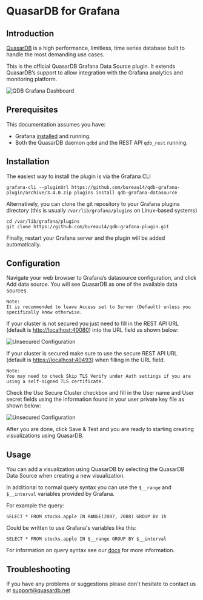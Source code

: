 # QuasarDB for Grafana

## Introduction

[QuasarDB](https://www.quasardb.net/why-quasardb/) is a high performance, limitless, time series database built to handle the most demanding use cases.

This is the official QuasarDB Grafana Data Source plugin. It extends QuasarDB’s support to allow integration with the Grafana analytics and monitoring platform.

![QDB Grafana Dashboard](https://doc.quasardb.net/master/_images/qdb_grafana_dash.png)


## Prerequisites
This documentation assumes you have:

* Grafana [installed](https://grafana.com/docs/) and running.
* Both the QuasarDB daemon `qdbd` and the REST API `qdb_rest` running.

## Installation
The easiest way to install the plugin is via the Grafana CLI

```
grafana-cli --pluginUrl https://github.com/bureau14/qdb-grafana-plugin/archive/3.4.0.zip plugins install qdb-grafana-datasource
```

Alternatively, you can clone the git repository to your Grafana plugins directory (this is usually `/var/lib/grafana/plugins` on Linux-based systems)

```
cd /var/lib/grafana/plugins
git clone https://github.com/bureau14/qdb-grafana-plugin.git
```

Finally, restart your Grafana server and the plugin will be added automatically.

## Configuration

Navigate your web browser to Grafana’s datasource configuration, and click Add data source. You will see QuasarDB as one of the available data sources.

```
Note:
It is recommended to leave Access set to Server (Default) unless you specifically know otherwise.
```

If your cluster is not secured you just need to fill in the REST API URL (default is [http://localhost:40080](http://localhost:40080)) into the URL field as shown below:

![Unsecured Configuration](https://doc.quasardb.net/master/_images/qdb_grafana_plugin_configuration_unsecured.png)

If your cluster is secured make sure to use the secure REST API URL (default is [https://localhost:40493](https://localhost:40493)) when filling in the URL field.

```
Note:
You may need to check Skip TLS Verify under Auth settings if you are using a self-signed TLS certificate.
```

Check the Use Secure Cluster checkbox and fill in the User name and User secret fields using the information found in your user private key file as shown below:

![Unsecured Configuration](https://doc.quasardb.net/master/_images/qdb_grafana_plugin_configuration_secured.png)

After you are done, click Save & Test and you are ready to starting creating visualizations using QuasarDB.

## Usage

You can add a visualization using QuasarDB by selecting the QuasarDB Data Source when creating a new visualization.

In additional to normal query syntax you can use the `$__range` and `$__interval` variables provided by Grafana.

For example the query:

```
SELECT * FROM stocks.apple IN RANGE(2007, 2008) GROUP BY 1h
```

Could be written to use Grafana's variables like this:

```
SELECT * FROM stocks.apple IN $__range GROUP BY $__interval
```

For information on query syntax see our [docs](https://doc.quasardb.net/master/queries/select.html) for more information.


## Troubleshooting

If you have any problems or suggestions please don't hesitate to contact us at [support@quasardb.net](mailto:support@quasardb.net)
